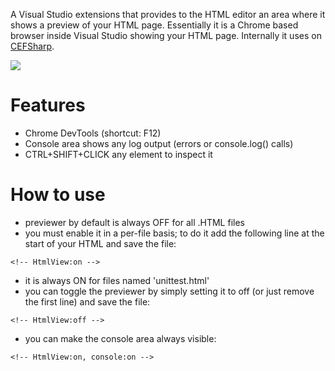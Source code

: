 A Visual Studio extensions that provides to the HTML editor an area where it shows a preview of your HTML page.
Essentially it is a Chrome based browser inside Visual Studio showing your HTML page. Internally it uses on [CEFSharp](https://github.com/cefsharp/CefSharp).

![](https://ramonfmendes.gallerycdn.vsassets.io/extensions/ramonfmendes/htmlview/1.3/1482143199965/207798/1/screenshot.png)

# Features

- Chrome DevTools (shortcut: F12)
- Console area shows any log output (errors or console.log() calls)
- CTRL+SHIFT+CLICK any element to inspect it

# How to use

- previewer by default is always OFF for all .HTML files
- you must enable it in a per-file basis; to do it add the following line at the start of your HTML and save the file:

```<!-- HtmlView:on -->```

- it is always ON for files named 'unittest.html'
- you can toggle the previewer by simply setting it to off (or just remove the first line) and save the file:

```<!-- HtmlView:off -->```

- you can make the console area always visible:

```<!-- HtmlView:on, console:on -->```